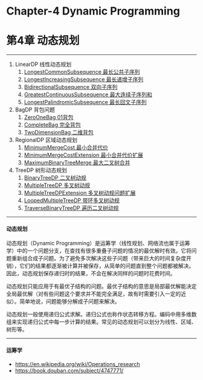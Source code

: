 # Chapter-4 Dynamic Programming
# 第4章 动态规划

--------

1. LinearDP 线性动态规划
    1. [LongestCommonSubsequence 最长公共子序列](LinearDP/LongestCommonSubsequence/)
    2. [LongestIncreasingSubsequence 最长递增子序列](LinearDP/LongestIncreasingSubsequence/)
    3. [BidirectionalSubsequence 双向子序列](LinearDP/BidirectionalSubsequence/)
    4. [GreatestContinuousSubsequence 最大连续子序列和](LinearDP/GreatestContinuousSubsequence/)
    5. [LongestPalindromicSubsequence 最长回文子序列](LinearDP/LongestPalindromicSubsequence/)
2. BagDP 背包问题
    1. [ZeroOneBag 01背包](BagDP/ZeroOneBag/)
    2. [CompleteBag 完全背包](BagDP/CompleteBag/)
    3. [TwoDimensionBag 二维背包](BagDP/TwoDimensionBag/)
3. RegionalDP 区域动态规划
    1. [MinimumMergeCost 最小合并代价](RegionalDP/MinimumMergeCost/)
    2. [MinimumMergeCostExtension 最小合并代价扩展](RegionalDP/MinimumMergeCostExtension/)
    3. [MaximumBinaryTreeMerge 最大二叉树合并](RegionalDP/MaximumBinaryTreeMerge/)
4. TreeDP 树形动态规划
    1. [BinaryTreeDP 二叉树动规](TreeDP/BinaryTreeDP/)
    2. [MultipleTreeDP 多叉树动规](TreeDP/MultipleTreeDP/)
    3. [MultipleTreeDPExtension 多叉树动规问题扩展](TreeDP/MultipleTreeDPExtension/)
    4. [LoopedMultipleTreeDP 带环多叉树动规](TreeDP/LoopedMultipleTreeDP/)
    5. [TraverseBinaryTreeDP 遍历二叉树动规](TreeDP/TraverseBinaryTreeDP/)

--------

#### 动态规划

动态规划（Dynamic Programming）是运筹学（线性规划、网络流也属于运筹学）中的一个问题分支，在查找有很多重叠子问题的情况的最优解时有效。它将问题重新组合成子问题。为了避免多次解决这些子问题（带来巨大的时间复杂度开销），它们的结果都逐渐被计算并被保存，从简单的问题直到整个问题都被解决。因此，动态规划保存递归时的结果，不会在解决同样的问题时花费时间。

动态规划只能应用于有最优子结构的问题。最优子结构的意思是局部最优解能决定全局最优解（对有些问题这个要求并不能完全满足，故有时需要引入一定的近似）。简单地说，问题能够分解成子问题来解决。

动态规划一般使用递归公式求解。递归公式也称作状态转移方程。编码中用多维数组来实现递归公式中每一步计算的结果。常见的动态规划可以划分为线性、区域、树形等。

--------

#### 运筹学

* https://en.wikipedia.org/wiki/Operations_research
* https://book.douban.com/subject/4747771/
